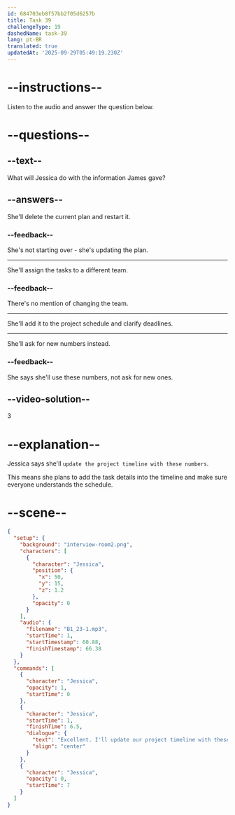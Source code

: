 ```yaml
---
id: 684703eb8f57bb2f05d6257b
title: Task 39
challengeType: 19
dashedName: task-39
lang: pt-BR
translated: true
updatedAt: '2025-09-29T05:49:19.230Z'
---
```


<!-- (audio) Jessica: Excellent. I'll update our project timeline with these numbers and make sure everyone's clear about the order and deadlines. -->

# --instructions--

Listen to the audio and answer the question below.

# --questions--

## --text--

What will Jessica do with the information James gave?

## --answers--

She'll delete the current plan and restart it.

### --feedback--

She's not starting over - she's updating the plan.

---

She'll assign the tasks to a different team.

### --feedback--

There's no mention of changing the team.

---

She'll add it to the project schedule and clarify deadlines.

---

She'll ask for new numbers instead.

### --feedback--

She says she'll use these numbers, not ask for new ones.

## --video-solution--

3

# --explanation--

Jessica says she'll `update the project timeline with these numbers`.

This means she plans to add the task details into the timeline and make sure everyone understands the schedule.

# --scene--

```json
{
  "setup": {
    "background": "interview-room2.png",
    "characters": [
      {
        "character": "Jessica",
        "position": {
          "x": 50,
          "y": 15,
          "z": 1.2
        },
        "opacity": 0
      }
    ],
    "audio": {
      "filename": "B1_23-1.mp3",
      "startTime": 1,
      "startTimestamp": 60.88,
      "finishTimestamp": 66.38
    }
  },
  "commands": [
    {
      "character": "Jessica",
      "opacity": 1,
      "startTime": 0
    },
    {
      "character": "Jessica",
      "startTime": 1,
      "finishTime": 6.5,
      "dialogue": {
        "text": "Excellent. I'll update our project timeline with these numbers and make sure everyone's clear about the order and deadlines.",
        "align": "center"
      }
    },
    {
      "character": "Jessica",
      "opacity": 0,
      "startTime": 7
    }
  ]
}
```
